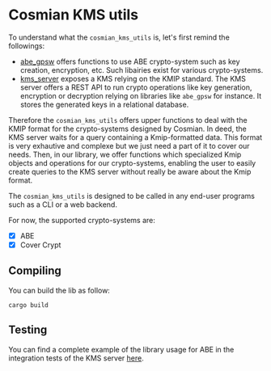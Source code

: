 # Cosmian KMS utils

To understand what the `cosmian_kms_utils` is, let's first remind the followings:

- [abe_gpsw](https://github.com/Cosmian/abe_gpsw) offers functions to use ABE crypto-system such as key creation, encryption, etc. Such libairies exist for various crypto-systems.
- [kms_server](http://gitlab.cosmian.com/core/kms/-/tree/main/server) exposes a KMS relying on the KMIP standard. The KMS server offers a REST API to run crypto operations like key generation, encryption or decryption relying on libraries like `abe_gpsw` for instance. It stores the generated keys in a relational database. 

Therefore the `cosmian_kms_utils` offers upper functions to deal with the KMIP format for the crypto-systems designed by Cosmian. In deed, the KMS server waits for a query containing a Kmip-formatted data. This format is very exhautive and complexe but we just need a part of it to cover our needs. Then, in our library, we offer functions which specialized Kmip objects and operations for our crypto-systems, enabling the user to easily create queries to the KMS server without really be aware about the Kmip format.  

The `cosmian_kms_utils` is designed to be called in any end-user programs such as a CLI or a web backend. 

For now, the supported crypto-systems are: 

- [x] ABE
- [x] Cover Crypt

## Compiling

You can build the lib as follow:

```
cargo build
```

## Testing

You can find a complete example of the library usage for ABE in the integration tests of the KMS server [here](http://gitlab.cosmian.com/core/cosmian_server/-/blob/develop/microservices/kms/kms_server/src/kmip/tests/abe_tests/integration_tests.rs).
